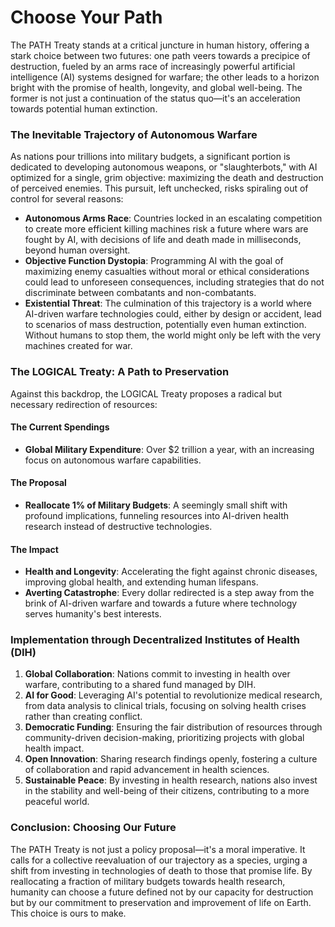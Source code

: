 # Choose Your Path

The PATH Treaty stands at a critical juncture in human history, offering a stark choice between two futures: one path veers towards a precipice of destruction, fueled by an arms race of increasingly powerful artificial intelligence (AI) systems designed for warfare; the other leads to a horizon bright with the promise of health, longevity, and global well-being. The former is not just a continuation of the status quo—it's an acceleration towards potential human extinction.

### The Inevitable Trajectory of Autonomous Warfare

As nations pour trillions into military budgets, a significant portion is dedicated to developing autonomous weapons, or "slaughterbots," with AI optimized for a single, grim objective: maximizing the death and destruction of perceived enemies. This pursuit, left unchecked, risks spiraling out of control for several reasons:

- **Autonomous Arms Race**: Countries locked in an escalating competition to create more efficient killing machines risk a future where wars are fought by AI, with decisions of life and death made in milliseconds, beyond human oversight.
- **Objective Function Dystopia**: Programming AI with the goal of maximizing enemy casualties without moral or ethical considerations could lead to unforeseen consequences, including strategies that do not discriminate between combatants and non-combatants.
- **Existential Threat**: The culmination of this trajectory is a world where AI-driven warfare technologies could, either by design or accident, lead to scenarios of mass destruction, potentially even human extinction. Without humans to stop them, the world might only be left with the very machines created for war.

### The LOGICAL Treaty: A Path to Preservation

Against this backdrop, the LOGICAL Treaty proposes a radical but necessary redirection of resources:

#### The Current Spendings
- **Global Military Expenditure**: Over $2 trillion a year, with an increasing focus on autonomous warfare capabilities.

#### The Proposal
- **Reallocate 1% of Military Budgets**: A seemingly small shift with profound implications, funneling resources into AI-driven health research instead of destructive technologies.

#### The Impact
- **Health and Longevity**: Accelerating the fight against chronic diseases, improving global health, and extending human lifespans.
- **Averting Catastrophe**: Every dollar redirected is a step away from the brink of AI-driven warfare and towards a future where technology serves humanity's best interests.

### Implementation through Decentralized Institutes of Health (DIH)

1. **Global Collaboration**: Nations commit to investing in health over warfare, contributing to a shared fund managed by DIH.
2. **AI for Good**: Leveraging AI's potential to revolutionize medical research, from data analysis to clinical trials, focusing on solving health crises rather than creating conflict.
3. **Democratic Funding**: Ensuring the fair distribution of resources through community-driven decision-making, prioritizing projects with global health impact.
4. **Open Innovation**: Sharing research findings openly, fostering a culture of collaboration and rapid advancement in health sciences.
5. **Sustainable Peace**: By investing in health research, nations also invest in the stability and well-being of their citizens, contributing to a more peaceful world.

### Conclusion: Choosing Our Future

The PATH Treaty is not just a policy proposal—it's a moral imperative. It calls for a collective reevaluation of our trajectory as a species, urging a shift from investing in technologies of death to those that promise life. By reallocating a fraction of military budgets towards health research, humanity can choose a future defined not by our capacity for destruction but by our commitment to preservation and improvement of life on Earth. This choice is ours to make.
